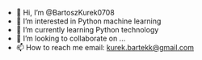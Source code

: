 - 👋 Hi, I’m @BartoszKurek0708
- 👀 I’m interested in Python machine learning
- 🌱 I’m currently learning Python technology
- 💞️ I’m looking to collaborate on ...
- 📫 How to reach me email: kurek.bartekk@gmail.com

<!---
BartoszKurek0708/BartoszKurek0708 is a ✨ special ✨ repository because its `README.md` (this file) appears on your GitHub profile.
You can click the Preview link to take a look at your changes.
--->
